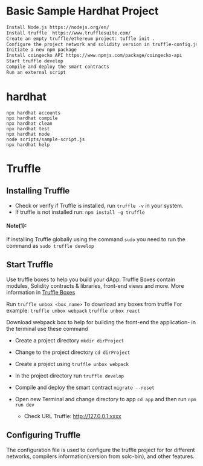 # Basic Sample Hardhat Project
```sh
Install Node.js https://nodejs.org/en/
Install truffle  https://www.trufflesuite.com/
Create an empty truffle/ethereum project: tuffle init . 
Configure the project network and solidity version in truffle-config.js file
Initiate a new npm package
Install coingecko API https://www.npmjs.com/package/coingecko-api
Start truffle develop
Compile and deploy the smart contracts
Run an external script
```


# hardhat 
```shell
npx hardhat accounts
npx hardhat compile
npx hardhat clean
npx hardhat test
npx hardhat node
node scripts/sample-script.js
npx hardhat help
```


# Truffle
## Installing Truffle
* Check or verify if Truffle is installed, run ```truffle -v``` in your system.
* If truffle is not installed run: ```npm install -g truffle ```
#### Note(1):
If installing Truffle globally using the command ```sudo``` you need to run the command as ```sudo truffle develop```
 

## Start Truffle 
Use truffle boxes to help you build your dApp. Truffle Boxes contain modules, Solidity contracts & libraries, front-end views and more. More information in [Truffle Boxes](https://www.trufflesuite.com/boxes)

Run ```truffle unbox <box_name>``` To download any boxes from truffle 
For example:
```truffle unbox webpack```
```truffle unbox react```

Download webpack box to help for building the front-end the application- in the terminal use these command
* Create a project directory ```mkdir dirProject```
* Change to the project directory ```cd dirProject```
* Create a project using ```truffle unbox webpack```
* In the project directory run ```truffle develop``` 
* Compile and deploy the smart contract ```migrate --reset```
* Open new Terminal and change directory to app ```cd app``` and then run ```npm run dev```

    * Check URL Truffle: http://127.0.0.1:xxxx


## Configuring Truffle
The configuration file is used to configure the truffle project for for different networks, compilers information(version from solc-bin), and other features. 